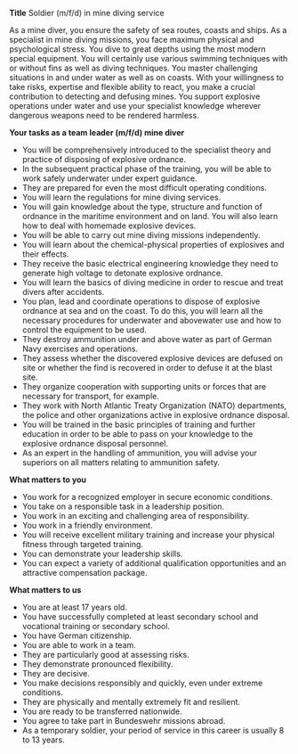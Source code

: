 **Title**
Soldier (m/f/d) in mine diving service

As a mine diver, you ensure the safety of sea routes, coasts and ships. As a specialist in mine diving missions, you face maximum physical and psychological stress. You dive to great depths using the most modern special equipment. You will certainly use various swimming techniques with or without fins as well as diving techniques. You master challenging situations in and under water as well as on coasts. With your willingness to take risks, expertise and flexible ability to react, you make a crucial contribution to detecting and defusing mines. You support explosive operations under water and use your specialist knowledge wherever dangerous weapons need to be rendered harmless.

**Your tasks as a team leader (m/f/d) mine diver**

-	You will be comprehensively introduced to the specialist theory and practice of disposing of explosive ordnance.
-	In the subsequent practical phase of the training, you will be able to work safely underwater under expert guidance.
-	They are prepared for even the most difficult operating conditions.
-	You will learn the regulations for mine diving services.
-	You will gain knowledge about the type, structure and function of ordnance in the maritime environment and on land. You will also learn how to deal with homemade explosive devices.
-	You will be able to carry out mine diving missions independently.
-	You will learn about the chemical-physical properties of explosives and their effects.
-	They receive the basic electrical engineering knowledge they need to generate high voltage to detonate explosive ordnance.
-	You will learn the basics of diving medicine in order to rescue and treat divers after accidents.
-	You plan, lead and coordinate operations to dispose of explosive ordnance at sea and on the coast. To do this, you will learn all the necessary procedures for underwater and abovewater use and how to control the equipment to be used.
-	They destroy ammunition under and above water as part of German Navy exercises and operations.
-	They assess whether the discovered explosive devices are defused on site or whether the find is recovered in order to defuse it at the blast site.
-	They organize cooperation with supporting units or forces that are necessary for transport, for example.
-	They work with North Atlantic Treaty Organization (NATO) departments, the police and other organizations active in explosive ordnance disposal.
-	You will be trained in the basic principles of training and further education in order to be able to pass on your knowledge to the explosive ordnance disposal personnel.
-	As an expert in the handling of ammunition, you will advise your superiors on all matters relating to ammunition safety.

**What matters to you**

-	You work for a recognized employer in secure economic conditions.
-	You take on a responsible task in a leadership position.
-	You work in an exciting and challenging area of responsibility.
-	You work in a friendly environment.
-	You will receive excellent military training and increase your physical fitness through targeted training.
-	You can demonstrate your leadership skills.
-	You can expect a variety of additional qualification opportunities and an attractive compensation package.

**What matters to us**

-	You are at least 17 years old.
-	You have successfully completed at least secondary school and vocational training or secondary school.
-	You have German citizenship.
-	You are able to work in a team.
-	They are particularly good at assessing risks.
-	They demonstrate pronounced flexibility.
-	They are decisive.
-	You make decisions responsibly and quickly, even under extreme conditions.
-	They are physically and mentally extremely fit and resilient.
-	You are ready to be transferred nationwide.
-	You agree to take part in Bundeswehr missions abroad.
-	As a temporary soldier, your period of service in this career is usually 8 to 13 years.
